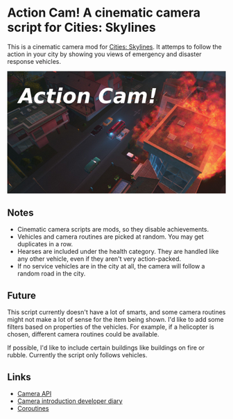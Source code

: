 # Action Cam! A cinematic camera script for Cities: Skylines
This is a cinematic camera mod for [Cities: Skylines](https://www.paradoxplaza.com/cities-skylines/CSCS00GSK-MASTER.html). It attemps to follow the action in your city by showing you views of emergency and disaster response vehicles.

![Action Cam!](PreviewImage.png)

## Notes
* Cinematic camera scripts are mods, so they disable achievements.
* Vehicles and camera routines are picked at random. You may get duplicates in a row.
* Hearses are included under the health category. They are handled like any other vehicle, even if they aren't very action-packed.
* If no service vehicles are in the city at all, the camera will follow a random road in the city.

## Future
This script currently doesn't have a lot of smarts, and some camera routines might not make a lot of sense for the item being shown. I'd like to add some filters based on properties of the vehicles. For example, if a helicopter is chosen, different camera routines could be available.

If possible, I'd like to include certain buildings like buildings on fire or rubble. Currently the script only follows vehicles.

## Links
* [Camera API](https://skylines.paradoxwikis.com/Modding_API#ICamera)
* [Camera introduction developer diary](https://forum.paradoxplaza.com/forum/index.php?threads/cities-skylines-parklife-dev-diary-5-modding-and-menu-filtering.1098504/)
* [Coroutines](https://docs.unity3d.com/ScriptReference/Coroutine.html)